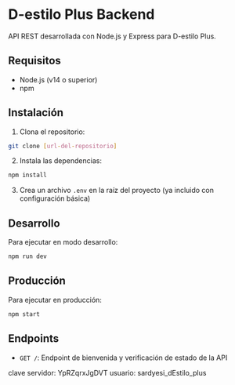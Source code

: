 # D-estilo Plus Backend

API REST desarrollada con Node.js y Express para D-estilo Plus.

## Requisitos

- Node.js (v14 o superior)
- npm

## Instalación

1. Clona el repositorio:
```bash
git clone [url-del-repositorio]
```

2. Instala las dependencias:
```bash
npm install
```

3. Crea un archivo `.env` en la raíz del proyecto (ya incluido con configuración básica)

## Desarrollo

Para ejecutar en modo desarrollo:
```bash
npm run dev
```

## Producción

Para ejecutar en producción:
```bash
npm start
```

## Endpoints

- `GET /`: Endpoint de bienvenida y verificación de estado de la API


clave servidor: YpRZqrxJgDVT
usuario: sardyesi_dEstilo_plus